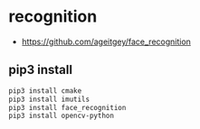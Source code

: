 # recognition

* <https://github.com/ageitgey/face_recognition>

## pip3 install

```bash
pip3 install cmake
pip3 install imutils
pip3 install face_recognition
pip3 install opencv-python
```
